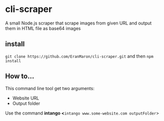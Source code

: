 # cli-scraper
A small Node.js scraper that scrape images from given URL and output them in HTML file as base64 images

## install
` git clone https://github.com/EranMaron/cli-scraper.git `
and then
` npm install ` 

## How to...
This command line tool get two arguments:
* Website URL
* Output folder

Use the command **intango
<**` intango www.some-website.com outputFolder `>
